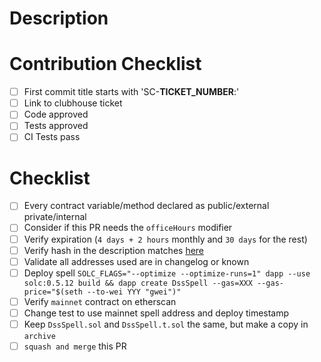# Description

# Contribution Checklist

- [ ] First commit title starts with 'SC-**TICKET_NUMBER**:'
- [ ] Link to clubhouse ticket
- [ ] Code approved
- [ ] Tests approved
- [ ] CI Tests pass

# Checklist

- [ ] Every contract variable/method declared as public/external private/internal
- [ ] Consider if this PR needs the `officeHours` modifier
- [ ] Verify expiration (`4 days + 2 hours` monthly and `30 days` for the rest)
- [ ] Verify hash in the description matches [here](https://emn178.github.io/online-tools/keccak_256.html)
- [ ] Validate all addresses used are in changelog or known
- [ ] Deploy spell `SOLC_FLAGS="--optimize --optimize-runs=1" dapp --use solc:0.5.12 build && dapp create DssSpell --gas=XXX --gas-price="$(seth --to-wei YYY "gwei")"`
- [ ] Verify `mainnet` contract on etherscan
- [ ] Change test to use mainnet spell address and deploy timestamp
- [ ] Keep `DssSpell.sol` and `DssSpell.t.sol` the same, but make a copy in `archive`
- [ ] `squash and merge` this PR
